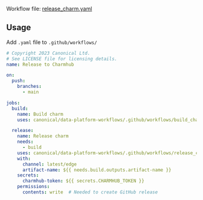 Workflow file: [release_charm.yaml](release_charm.yaml)

## Usage
Add `.yaml` file to `.github/workflows/`
```yaml
# Copyright 2023 Canonical Ltd.
# See LICENSE file for licensing details.
name: Release to Charmhub

on:
  push:
    branches:
      - main

jobs:
  build:
    name: Build charm
    uses: canonical/data-platform-workflows/.github/workflows/build_charm_without_cache.yaml@v2

  release:
    name: Release charm
    needs:
      - build
    uses: canonical/data-platform-workflows/.github/workflows/release_charm.yaml@v2
    with:
      channel: latest/edge
      artifact-name: ${{ needs.build.outputs.artifact-name }}
    secrets:
      charmhub-token: ${{ secrets.CHARMHUB_TOKEN }}
    permissions:
      contents: write  # Needed to create GitHub release
```